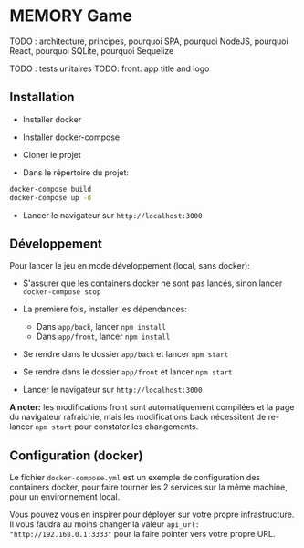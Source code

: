 MEMORY Game
===========

TODO : architecture, principes, pourquoi SPA, pourquoi NodeJS, pourquoi React, pourquoi SQLite, pourquoi Sequelize

TODO : tests unitaires
TODO: front: app title and logo


Installation
------------

- Installer docker

- Installer docker-compose

- Cloner le projet

- Dans le répertoire du projet:

```bash
docker-compose build
docker-compose up -d
```

- Lancer le navigateur sur `http://localhost:3000`


Développement
-------------

Pour lancer le jeu en mode développement (local, sans docker):

- S'assurer que les containers docker ne sont pas lancés, sinon lancer `docker-compose stop`

- La première fois, installer les dépendances:
  - Dans `app/back`, lancer `npm install`
  - Dans `app/front`, lancer `npm install`


- Se rendre dans le dossier `app/back` et lancer `npm start`

- Se rendre dans le dossier `app/front` et lancer `npm start`

- Lancer le navigateur sur `http://localhost:3000`


**A noter:** les modifications front sont automatiquement compilées et la page du navigateur rafraichie, mais les modifications back nécessitent de re-lancer `npm start` pour constater les changements.


Configuration (docker)
---------------------

Le fichier `docker-compose.yml` est un exemple de configuration des containers docker, pour faire tourner les 2 services sur la même machine, pour un environnement local.

Vous pouvez vous en inspirer pour déployer sur votre propre infrastructure. Il vous faudra au moins changer la valeur `api_url: "http://192.168.0.1:3333"` pour la faire pointer vers votre propre URL.
